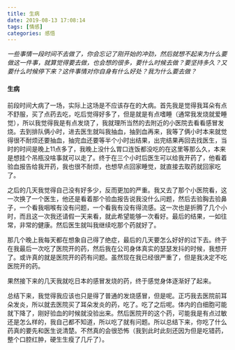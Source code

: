 ```yaml
---
title: 生病
date: 2019-08-13 17:08:14
tags: [情感]
categories: 感悟
---
```

*一些事情一段时间不去做了，你会忘记了刚开始的冲劲，然后就想不起来为什么要做这一件事，就算觉得要去做，也会想的很多，要什么时候去做？要坚持多久？又要什么时候停下来？这件事情对你自身有什么好处？我为什么要去做？*

#### 生病
前段时间大病了一场，实际上这场是不应该存在的大病。首先我是觉得我耳朵有点不舒服，买了点药去吃，吃后觉得好多了，但是就是有点嗜睡（通常我发烧就爱睡觉），所以我觉得我是有点发烧了，我就理所当然的去附近的小医院去看看感冒发烧。去到排队俩小时，进去医生就叫我抽血，抽到血再来，我等了俩小时本来就觉得很不耐烦还要抽血，抽完血还要等半个小时出结果，出完结果再回去找医生，当时的时间是晚上11点多了，我晚上没什么胃口连饭都没吃的在这里等那么久，本来是想挂个吊瓶没啥事就可以走了。终于在三个小时后医生可以给我开药了，他看着验血报告给我开药，我也很不耐烦，也想早点回家睡觉，就直接去取药就回家吃了。

之后的几天我觉得自己没有好多少，反而更加的严重。我又去了那个小医院看，这一次换了一个医生，他还是看着那个验血报告说我没什么问题，然后去验胸去验鼻子，一个看我咽喉有没有问题，一个看我有没有得流感。这一次也是折腾了几个小时，而且这一次我还请假一天来看，就此希望能够一次看好。最后的结果，一如往常，非常的健康。然后医生就叫我继续吃那个药就好了。

那几个晚上我每天都在想象自己得了绝症，最后的几天要怎么好好的过下去。终于在我最后一次吃了医院开的药，然后我在公司身体真实的瑟瑟发抖的时候，我想开了。或许真的就是医院开的药有问题。虽然现在我已经很严重了，但是我决定不吃医院开的药。

果然接下来的几天我就吃日本的感冒发烧的药，终于感觉身体逐渐好了起来。

总结下来，我觉得我应该也只是得了普通的发烧感冒，但是呢。正巧我去医院前耳朵发炎，所以就去医院买了耳朵发炎的药，吃了。吃了之后呢。体内的白细胞可能就下降了，刚好验血的时候就没验出来。然后医院开的这个药，可能我是有点过敏还是怎么样的，我自己都不知道，所以吃了就有问题。所以总结下来，你吃了什么药真的要先和医生说清楚。不然真的会很恐怖（我到此时此刻还因为但是吃错药，整个口腔红肿，硬生生瘦了几斤了）。